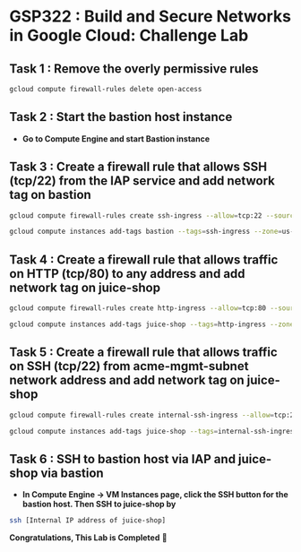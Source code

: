 # GSP322 : Build and Secure Networks in Google Cloud: Challenge Lab

## Task 1 : Remove the overly permissive rules
```bash
gcloud compute firewall-rules delete open-access
```

## Task 2 : Start the bastion host instance

- **Go to Compute Engine and start Bastion instance**

## Task 3 : Create a firewall rule that allows SSH (tcp/22) from the IAP service and add network tag on bastion
```bash
gcloud compute firewall-rules create ssh-ingress --allow=tcp:22 --source-ranges 35.235.240.0/20 --target-tags ssh-ingress --network acme-vpc

gcloud compute instances add-tags bastion --tags=ssh-ingress --zone=us-central1-b
```
## Task 4 : Create a firewall rule that allows traffic on HTTP (tcp/80) to any address and add network tag on juice-shop
```bash
gcloud compute firewall-rules create http-ingress --allow=tcp:80 --source-ranges 0.0.0.0/0 --target-tags http-ingress --network acme-vpc

gcloud compute instances add-tags juice-shop --tags=http-ingress --zone=us-central1-b
```
## Task 5 : Create a firewall rule that allows traffic on SSH (tcp/22) from acme-mgmt-subnet network address and add network tag on juice-shop
```bash
gcloud compute firewall-rules create internal-ssh-ingress --allow=tcp:22 --source-ranges 192.168.10.0/24 --target-tags internal-ssh-ingress --network acme-vpc

gcloud compute instances add-tags juice-shop --tags=internal-ssh-ingress --zone=us-central1-b
```
## Task 6 : SSH to bastion host via IAP and juice-shop via bastion
- **In Compute Engine -> VM Instances page, click the SSH button for the bastion host. Then SSH to juice-shop by**
```bash
ssh [Internal IP address of juice-shop]
```


**Congratulations, This Lab is Completed** 🤩



